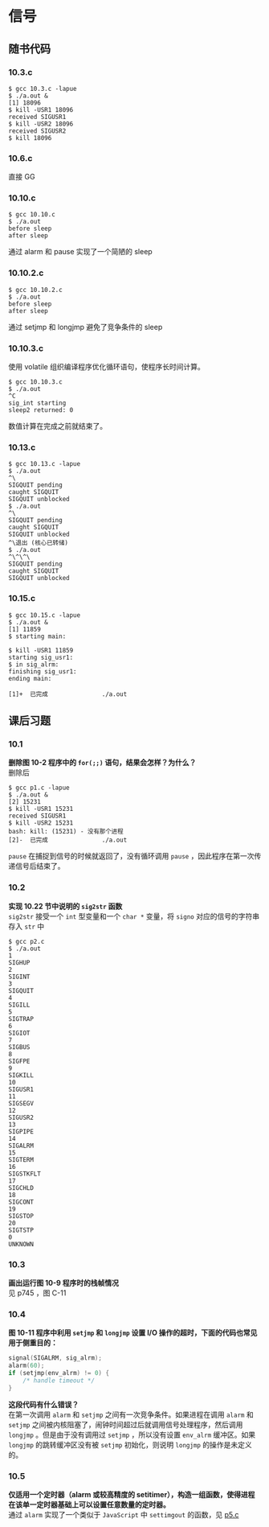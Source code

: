 # 信号

## 随书代码

### 10.3.c

```shell
$ gcc 10.3.c -lapue
$ ./a.out &
[1] 18096
$ kill -USR1 18096
received SIGUSR1
$ kill -USR2 18096
received SIGUSR2
$ kill 18096
```

### 10.6.c

直接 GG

### 10.10.c

```shell
$ gcc 10.10.c
$ ./a.out
before sleep
after sleep
```

通过 alarm 和 pause 实现了一个简陋的 sleep

### 10.10.2.c

```shell
$ gcc 10.10.2.c
$ ./a.out
before sleep
after sleep
```

通过 setjmp 和 longjmp 避免了竞争条件的 sleep

### 10.10.3.c

使用 volatile 组织编译程序优化循环语句，使程序长时间计算。

```shell
$ gcc 10.10.3.c
$ ./a.out
^C
sig_int starting
sleep2 returned: 0
```

数值计算在完成之前就结束了。

### 10.13.c

```shell
$ gcc 10.13.c -lapue
$ ./a.out
^\
SIGQUIT pending
caught SIGQUIT
SIGQUIT unblocked
$ ./a.out
^\
SIGQUIT pending
caught SIGQUIT
SIGQUIT unblocked
^\退出 (核心已转储)
$ ./a.out
^\^\^\
SIGQUIT pending
caught SIGQUIT
SIGQUIT unblocked
```

### 10.15.c

```shell
$ gcc 10.15.c -lapue
$ ./a.out &
[1] 11859
$ starting main:

$ kill -USR1 11859
starting sig_usr1:
$ in sig_alrm:
finishing sig_usr1:
ending main:

[1]+  已完成               ./a.out
```

## 课后习题

### 10.1

**删除图 10-2 程序中的 `for(;;)` 语句，结果会怎样？为什么？**  
删除后

```shell
$ gcc p1.c -lapue
$ ./a.out &
[2] 15231
$ kill -USR1 15231
received SIGUSR1
$ kill -USR2 15231
bash: kill: (15231) - 没有那个进程
[2]-  已完成               ./a.out
```

`pause` 在捕捉到信号的时候就返回了，没有循环调用 `pause` ，因此程序在第一次传递信号后结束了。

### 10.2

**实现 10.22 节中说明的 `sig2str` 函数**  
`sig2str` 接受一个 `int` 型变量和一个 `char *` 变量，将 `signo` 对应的信号的字符串存入 `str` 中

```shell
$ gcc p2.c
$ ./a.out
1
SIGHUP
2
SIGINT
3
SIGQUIT
4
SIGILL
5
SIGTRAP
6
SIGIOT
7
SIGBUS
8
SIGFPE
9
SIGKILL
10
SIGUSR1
11
SIGSEGV
12
SIGUSR2
13
SIGPIPE
14
SIGALRM
15
SIGTERM
16
SIGSTKFLT
17
SIGCHLD
18
SIGCONT
19
SIGSTOP
20
SIGTSTP
0
UNKNOWN
```

### 10.3

**画出运行图 10-9 程序时的栈帧情况**  
见 p745 ，图 C-11

### 10.4

**图 10-11 程序中利用 `setjmp` 和 `longjmp` 设置 I/O 操作的超时，下面的代码也常见用于侧重目的：**  

```C
signal(SIGALRM, sig_alrm);
alarm(60);
if (setjmp(env_alrm) != 0) {
    /* handle timeout */
}
```

**这段代码有什么错误？**  
在第一次调用 `alarm` 和 `setjmp` 之间有一次竞争条件。如果进程在调用 `alarm` 和 `setjmp` 之间被内核阻塞了，闹钟时间超过后就调用信号处理程序，然后调用 `longjmp` 。但是由于没有调用过 `setjmp` ，所以没有设置 `env_alrm` 缓冲区。如果 `longjmp` 的跳转缓冲区没有被 `setjmp` 初始化，则说明 `longjmp` 的操作是未定义的。

### 10.5

**仅适用一个定时器（alarm 或较高精度的 setitimer），构造一组函数，使得进程在该单一定时器基础上可以设置任意数量的定时器。**  
通过 `alarm` 实现了一个类似于 `JavaScript` 中 `settimgout` 的函数，见 [p5.c](p5.c)